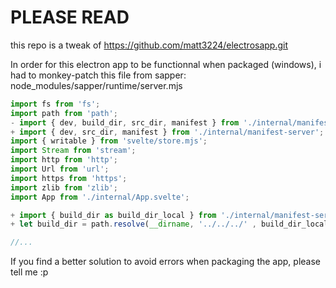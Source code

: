 # PLEASE READ

this repo is a tweak of 
https://github.com/matt3224/electrosapp.git

In order for this electron app to be functionnal when packaged (windows), i had to monkey-patch this file from sapper:
node_modules/sapper/runtime/server.mjs

```js
import fs from 'fs';
import path from 'path';
- import { dev, build_dir, src_dir, manifest } from './internal/manifest-server';
+ import { dev, src_dir, manifest } from './internal/manifest-server';
import { writable } from 'svelte/store.mjs';
import Stream from 'stream';
import http from 'http';
import Url from 'url';
import https from 'https';
import zlib from 'zlib';
import App from './internal/App.svelte';

+ import { build_dir as build_dir_local } from './internal/manifest-server';
+ let build_dir = path.resolve(__dirname, '../../../' , build_dir_local);

//...
```

If you find a better solution to avoid errors when packaging the app, please tell me :p